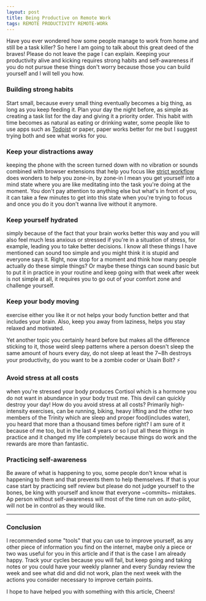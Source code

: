```yaml
---
layout: post
title: Being Productive on Remote Work
tags: REMOTE PRODUCTIVITY REMOTE-WORk
---
```


Have you ever wondered how some people manage to work from home and still be a task killer? So here I am going to talk about this great deed of the braves! Please do not leave the page I can explain. Keeping your productivity alive and kicking requires strong habits and self-awareness if you do not pursue these things don't worry because those you can build yourself and I will tell you how.

### Building strong habits

Start small, because every small thing eventually becomes a big thing, as long as you keep feeding it.
Plan your day the night before, as simple as creating a task list for the day and giving it a priority order.
This habit with time becomes as natural as eating or drinking water, some people like to use apps such as [Todoist](https://todoist.com/?lang=en) or paper, paper works better for me but I suggest trying both and see what works for you.

### Keep your distractions away

keeping the phone with the screen turned down with no vibration or sounds combined with
browser extensions that help you focus like [strict workflow](https://chrome.google.com/webstore/detail/strict-workflow/cgmnfnmlficgeijcalkgnnkigkefkbhd?brand=CHBD&gl=CA&gclid=CjwKCAjwza_mBRBTEiwASDWVvp9aX_4Omm2LlGhbdQWaovrCWNODsnPAom0FhQQ-In6TaefVcPwIwRoCMvYQAvD_BwE&gclsrc=aw.ds) does wonders to help you zone-in, by zone-in I mean you get yourself into a mind state where you are like meditating into
the task you're doing at the moment. You don't pay attention to anything else but what's in front of you, it can take a few minutes to get into this state when you're trying to focus and once you do it you don't wanna live without it anymore.

### Keep yourself hydrated

simply because of the fact that your brain works better this way and you will also feel much less anxious or stressed if you're in a situation of stress, for example, leading you to take better decisions. I know all these things I have mentioned can sound too simple and you might think it is stupid and everyone says it. Right, now stop for a moment and think how many people actually do these simple things?
Or maybe these things can sound basic but to put it in practice in your routine and keep going with that week after week is not simple at all, it requires you to go out of your comfort zone and challenge yourself.

### Keep your body moving

exercise either you like it or not helps your body function better and that includes your brain. Also, keep you away from laziness, helps you stay relaxed and motivated.

Yet another topic you certainly heard before but makes all the difference sticking to it, those weird sleep patterns where a person doesn't sleep the same amount of hours every day, do not sleep at least the 7~8h destroys your productivity, do you want to be a zombie coder or Usain Bolt? ⚡️

### Avoid stress at all costs

when you're stressed your body produces Cortisol which is a hormone you do not want in abundance in your body trust me. This devil can quickly destroy your day! How do you avoid stress at all costs? Primarily high-intensity exercises, can be running, biking, heavy lifting and the other two members of the Trinity which are sleep and proper food(includes water), you heard that more than a thousand times before right?
I am sure of it because of me too, but in the last 4 years or so I put all these things in practice and it changed my life completely because things do work and the rewards are more than fantastic.

### Practicing self-awareness

Be aware of what is happening to you, some people don't know what is happening to them and that prevents them to help themselves. If that is your case start by practicing self review but please do not judge yourself to the bones, be king with yourself and know that everyone ~commits~ mistakes. Ap person without self-awareness will most of the time
run on auto-pilot, will not be in control as they would like.

---

### Conclusion

I recommended some "tools" that you can use to improve yourself, as any other piece of information you find on the internet, maybe only a piece or two was useful for you in this article and if that is the case I am already happy.
Track your cycles because you will fail, but keep going and taking notes or you could have your weekly planner and every Sunday review the week and see what did and did not work, plan the next week with the actions you consider necessary to improve certain points.

I hope to have helped you with something with this article, Cheers!